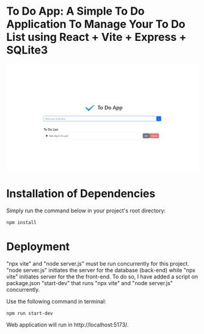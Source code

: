 # To Do App: A Simple To Do Application To Manage Your To Do List using React + Vite + Express + SQLite3

![alt text](Homepage.png)

# Installation of Dependencies
Simply run the command below in your project's root directory:

    npm install

# Deployment
"npx vite" and "node server.js" must be run concurrently for this project.
"node server.js" initiates the server for the database (back-end) while "npx vite" initiates server for the the front-end.
To do so, I have added a script on package.json "start-dev" that runs "npx vite" and "node server.js" concurrently.

Use the following command in terminal:

    npm run start-dev

Web application will run in http://localhost:5173/.

